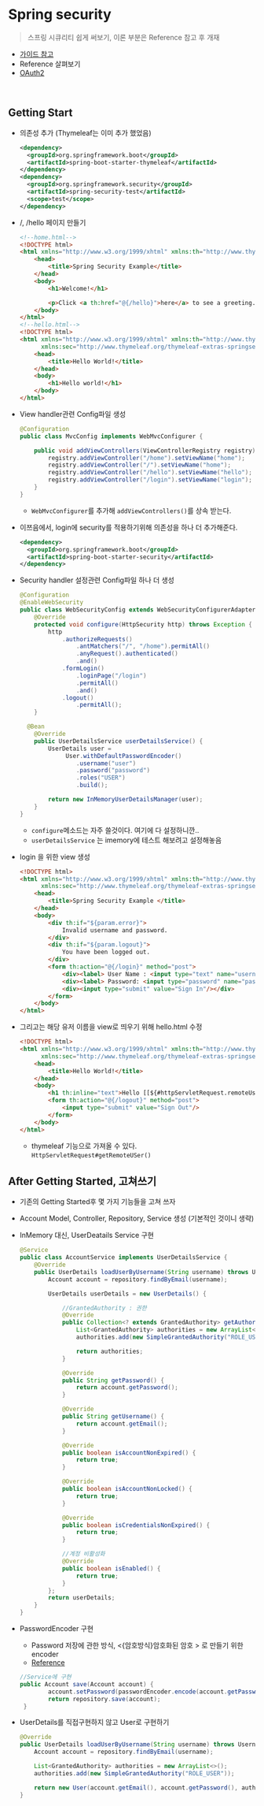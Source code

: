 # Spring security

> 스프링 시큐리티 쉽게 써보기, 이론 부분은 Reference 참고 후 개재

- [가이드 참고](https://spring.io/guides/gs/securing-web/)
- Reference 살펴보기
- [OAuth2](https://github.com/sUpniverse/spring_security/blob/master/demo/OAuth2.md#spring-security-oauth2)

<br/>

## Getting Start

- 의존성 추가 (Thymeleaf는 이미 추가 했었음)

  ```xml
  <dependency>
    <groupId>org.springframework.boot</groupId>
    <artifactId>spring-boot-starter-thymeleaf</artifactId>
  </dependency>
  <dependency>
    <groupId>org.springframework.security</groupId>
    <artifactId>spring-security-test</artifactId>
    <scope>test</scope>
  </dependency>
  ```

- /, /hello 페이지 만들기

  ```html
  <!--home.html-->
  <!DOCTYPE html>
  <html xmlns="http://www.w3.org/1999/xhtml" xmlns:th="http://www.thymeleaf.org" xmlns:sec="http://www.thymeleaf.org/thymeleaf-extras-springsecurity3">
      <head>
          <title>Spring Security Example</title>
      </head>
      <body>
          <h1>Welcome!</h1>
  
          <p>Click <a th:href="@{/hello}">here</a> to see a greeting.</p>
      </body>
  </html>
  <!--hello.html-->
  <!DOCTYPE html>
  <html xmlns="http://www.w3.org/1999/xhtml" xmlns:th="http://www.thymeleaf.org"
        xmlns:sec="http://www.thymeleaf.org/thymeleaf-extras-springsecurity3">
      <head>
          <title>Hello World!</title>
      </head>
      <body>
          <h1>Hello world!</h1>
      </body>
  </html>
  ```

- View handler관련 Config파일 생성

  ```java
  @Configuration
  public class MvcConfig implements WebMvcConfigurer {
  
      public void addViewControllers(ViewControllerRegistry registry) {
          registry.addViewController("/home").setViewName("home");
          registry.addViewController("/").setViewName("home");
          registry.addViewController("/hello").setViewName("hello");
          registry.addViewController("/login").setViewName("login");
      }
  }
  ```

  - `WebMvcConfigurer`를 추가해 `addViewControllers()`를 상속 받는다.

- 이쯔음에서, login에 security를 적용하기위해 의존성을 하나 더 추가해준다.

  ```xml
  <dependency>
    <groupId>org.springframework.boot</groupId>
    <artifactId>spring-boot-starter-security</artifactId>
  </dependency>
  ```

- Security handler 설정관련 Config파일 하나 더 생성

  ```java
  @Configuration
  @EnableWebSecurity
  public class WebSecurityConfig extends WebSecurityConfigurerAdapter {
      @Override
      protected void configure(HttpSecurity http) throws Exception {
          http
              .authorizeRequests()
                  .antMatchers("/", "/home").permitAll()
                  .anyRequest().authenticated()
                  .and()
              .formLogin()
                  .loginPage("/login")
                  .permitAll()
                  .and()
              .logout()
                  .permitAll();
      }
  
    @Bean
      @Override
      public UserDetailsService userDetailsService() {
          UserDetails user =
               User.withDefaultPasswordEncoder()
                  .username("user")
                  .password("password")
                  .roles("USER")
                  .build();
  
          return new InMemoryUserDetailsManager(user);
      }
  }
  ```

  - `configure`메소드는 자주 쓸것이다. 여기에 다 설정하니깐..
  - `userDetailsService` 는 imemory에 테스트 해보려고 설정해놓음

- login 을 위한 view 생성

  ```html
  <!DOCTYPE html>
  <html xmlns="http://www.w3.org/1999/xhtml" xmlns:th="http://www.thymeleaf.org"
        xmlns:sec="http://www.thymeleaf.org/thymeleaf-extras-springsecurity3">
      <head>
          <title>Spring Security Example </title>
      </head>
      <body>
          <div th:if="${param.error}">
              Invalid username and password.
          </div>
          <div th:if="${param.logout}">
              You have been logged out.
          </div>
          <form th:action="@{/login}" method="post">
              <div><label> User Name : <input type="text" name="username"/> </label></div>
              <div><label> Password: <input type="password" name="password"/> </label></div>
              <div><input type="submit" value="Sign In"/></div>
          </form>
      </body>
  </html>
  ```

- 그리고는 해당 유저 이름을 view로 띄우기 위해 hello.html 수정

  ```html
  <!DOCTYPE html>
  <html xmlns="http://www.w3.org/1999/xhtml" xmlns:th="http://www.thymeleaf.org"
        xmlns:sec="http://www.thymeleaf.org/thymeleaf-extras-springsecurity3">
      <head>
          <title>Hello World!</title>
      </head>
      <body>
          <h1 th:inline="text">Hello [[${#httpServletRequest.remoteUser}]]!</h1>
          <form th:action="@{/logout}" method="post">
              <input type="submit" value="Sign Out"/>
          </form>
      </body>
  </html>
  ```
  - thymeleaf 기능으로 가져올 수 있다. `HttpServletRequest#getRemoteUSer()`



## After Getting Started, 고쳐쓰기

- 기존의 Getting Started후 몇 가지 기능들을 고쳐 쓰자

- Account Model, Controller, Repository, Service  생성 (기본적인 것이니 생략)

- InMemory 대신, UserDeatails Service 구현

  ```java
  @Service
  public class AccountService implements UserDetailsService {
  	  @Override
      public UserDetails loadUserByUsername(String username) throws UsernameNotFoundException {
          Account account = repository.findByEmail(username);
  
          UserDetails userDetails = new UserDetails() {
  
              //GrantedAuthority : 권한
              @Override
              public Collection<? extends GrantedAuthority> getAuthorities() {
                  List<GrantedAuthority> authorities = new ArrayList<>();
                  authorities.add(new SimpleGrantedAuthority("ROLE_USER"));
  
                  return authorities;
              }
  
              @Override
              public String getPassword() {
                  return account.getPassword();
              }
  
              @Override
              public String getUsername() {
                  return account.getEmail();
              }
  
              @Override
              public boolean isAccountNonExpired() {
                  return true;
              }
  
              @Override
              public boolean isAccountNonLocked() {
                  return true;
              }
  
              @Override
              public boolean isCredentialsNonExpired() {
                  return true;
              }
  
              //계정 비활성화
              @Override
              public boolean isEnabled() {
                  return true;
              }
          };
          return userDetails;
      }
  }
  ```

- PasswordEncoder 구현

  - Password 저장에 관한 방식, <{암호방식}암호화된 암호 > 로 만들기 위한 encoder
  - [Reference](https://docs.spring.io/spring-security/site/docs/5.2.0.BUILD-SNAPSHOT/reference/htmlsingle/#core-services-password-encoding)

  ```java
  //Service에 구현
  public Account save(Account account) {
          account.setPassword(passwordEncoder.encode(account.getPassword()));
          return repository.save(account);
   }
  ```

  

- UserDetails를 직접구현하지 않고 User로 구현하기

  ```java
  @Override
  public UserDetails loadUserByUsername(String username) throws UsernameNotFoundException {
      Account account = repository.findByEmail(username);
  
      List<GrantedAuthority> authorities = new ArrayList<>();
      authorities.add(new SimpleGrantedAuthority("ROLE_USER"));
  
      return new User(account.getEmail(), account.getPassword(), authorities);
  }
  ```

  